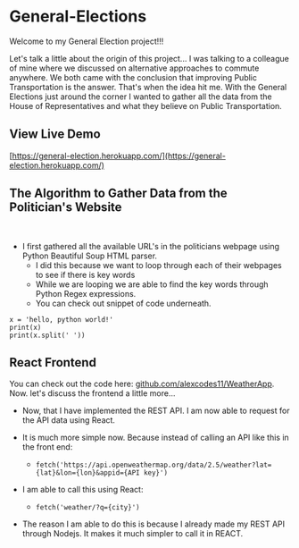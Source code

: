 # General-Elections

Welcome to my General Election project!!! 
<br>

Let's talk a little about the origin of this project... I was talking to a colleague of mine where we discussed on alternative approaches to commute anywhere. We both came with the conclusion that improving Public Transportation is the answer. That's when the idea hit me. With the General Elections just around the corner I wanted to gather all the data from the House of Representatives and what they believe on Public Transportation. 


## View Live Demo
[https://general-election.herokuapp.com/](https://general-election.herokuapp.com/)


## The Algorithm to Gather Data from the Politician's Website 
<br>

- I first gathered all the available URL's in the politicians webpage using Python Beautiful Soup HTML parser. 
   - I did this because we want to loop through each of their webpages to see if there is key words
   - While we are looping we are able to find the key words through Python Regex expressions. 
   - You can check out snippet of code underneath.
```{r test-python, engine='python'}
x = 'hello, python world!'
print(x)
print(x.split(' '))
```



## React Frontend 
You can check out the code here: [github.com/alexcodes11/WeatherApp](https://github.com/alexcodes11/WeatherApp). Now. let's discuss the frontend a little more...
<br>
* Now, that I have implemented the REST API. I am now able to request for the API data using React. 
* It is much more simple now. Because instead of calling an API like this in the front end: 

  * ``` fetch('https://api.openweathermap.org/data/2.5/weather?lat={lat}&lon={lon}&appid={API key}') ```

* I am able to call this using React:

  * ``` fetch('weather/?q={city}') ```

* The reason I am able to do this is because I already made my REST API through Nodejs. It makes it much simpler to call it in REACT.

